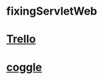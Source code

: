 # fixingServletWeb 

# [Trello](https://trello.com/b/mJIhCiaN/servlet)

# [coggle](https://coggle.it/diagram/WxYacCBEsqvw_Paw/t/-)

